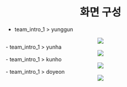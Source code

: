 <div align=center><h1>화면 구성</h1></div>

- team_intro_1 > yunggun
<div align=center>
    <img src="./Images/team_intro_1_yunggun.png">
</div>
- team_intro_1 > yunha
<div align=center>
    <img src="./Images/team_intro_1_yunha.png">
</div>
- team_intro_1 > kunho
<div align=center>
    <img src="./Images/team_intro_1_kunho.png">
</div>
- team_intro_1 > doyeon
<div align=center>
    <img src="./Images/team_intro_1_doyeon.png">
</div>